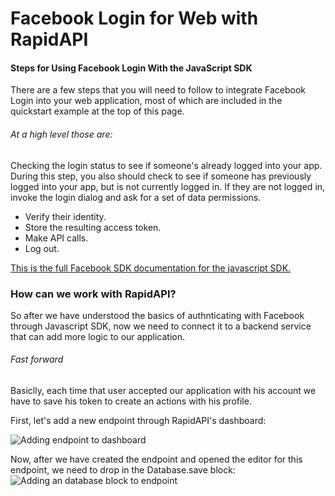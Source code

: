 # Facebook Login for Web with RapidAPI


#### Steps for Using Facebook Login With the JavaScript SDK

There are a few steps that you will need to follow to integrate Facebook Login into your web application, most of which are included in the quickstart example at the top of this page. 

###### At a high level those are:
Checking the login status to see if someone's already logged into your app. During this step, you also should check to see if someone has previously logged into your app, but is not currently logged in.
If they are not logged in, invoke the login dialog and ask for a set of data permissions.

* Verify their identity.
* Store the resulting access token.
* Make API calls.
* Log out.

[This is the full Facebook SDK documentation for the javascript SDK.](https://developers.facebook.com/docs/facebook-login/web)

### How can we work with RapidAPI?

So after we have understood the basics of authnticating with Facebook through Javascript SDK, now we need to connect it to a backend service that can add more logic to our application.

###### Fast forward

Basiclly, each time that user accepted our application with his account we have to save his token to create an actions with his profile.

First, let's add a new endpoint through RapidAPI's dashboard:

![Adding endpoint to dashboard](http://g.recordit.co/SIYiIu5yy5.gif)

Now, after we have created the endpoint and opened the editor for this endpoint, we need to drop in the Database.save block:
![Adding an database block to endpoint](http://g.recordit.co/p5ryhpRosT.gif)
